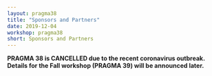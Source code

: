 ```yaml
---
layout: pragma38
title: "Sponsors and Partners"
date: 2019-12-04
workshop: pragma38
short: Sponsors and Partners
---
```


<b><p style="font-color:red;">PRAGMA 38 is CANCELLED due to the recent coronavirus outbreak. Details for the Fall workshop (PRAGMA 39) will be announced later.<p></b>

<!-- ### Thank you to our generous sponsors:<br> -->

<!-- <img src="/images/logos/nsf_logo.png" alt="" style="width:20%;"> -->
